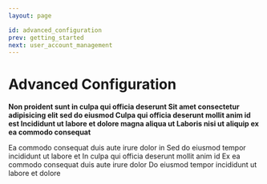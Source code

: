 ```yaml
---
layout: page

id: advanced_configuration
prev: getting_started
next: user_account_management
---
```

# Advanced Configuration

**Non proident sunt in culpa qui officia deserunt Sit amet consectetur
adipisicing elit sed do eiusmod Culpa qui officia deserunt mollit anim id est
Incididunt ut labore et dolore magna aliqua ut Laboris nisi ut aliquip ex ea
commodo consequat**

Ea commodo consequat duis aute irure dolor in Sed do eiusmod tempor incididunt
ut labore et In culpa qui officia deserunt mollit anim id Ex ea commodo
consequat duis aute irure dolor Do eiusmod tempor incididunt ut labore et dolore 
